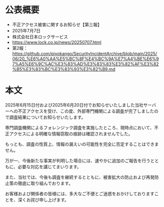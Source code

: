# 公表概要
- 不正アクセス被害に関するお知らせ【第三報】
- 2025年7月7日
- 株式会社日本ロックサービス
- https://www.lock.co.jp/news/20250707.html
- 第2報：https://github.com/piyokango/SecurityIncidentArchive/blob/main/2025/06/20_%E6%A0%AA%E5%BC%8F%E4%BC%9A%E7%A4%BE%E6%97%A5%E6%9C%AC%E3%83%AD%E3%83%83%E3%82%AF%E3%82%B5%E3%83%BC%E3%83%93%E3%82%B9.md

# 本文
2025年6月15日付および2025年6月20日付でお知らせいたしました当社サーバーへの不正アクセスを受け、この度、外部専門機関による調査が完了しましたので調査結果についてお知らせいたします。

専門調査機関によるフォレンジック調査を実施したところ、現時点において、不正アクセスによる明確な情報窃取の痕跡は確認されませんでした。

もっとも、調査の性質上、情報の漏えいの可能性を完全に否定することはできません。

万が一、今後新たな事実が判明した場合には、速やかに追加のご報告を行うとともに、必要な対応を講じてまいります。

また、当社では、今後も調査を継続するとともに、被害拡大の防止および再発防止策の徹底に取り組んでおります。

お客様および関係者の皆様には、多大なご不便とご迷惑をおかけしておりますことを、深くお詫び申し上げます。
